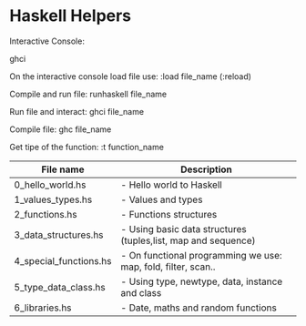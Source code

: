 # Haskell Helpers

Interactive Console:

ghci

On the interactive console load file use:
:load file_name (:reload)

Compile and run file:
runhaskell file_name

Run file and interact:
ghci file_name

Compile file:
ghc file_name

Get tipe of the function:
:t function_name

| File name        		| Description 												   |
| --------------------- |------------------------------------------------------------- |
| 0_hello_world.hs 		| - Hello world to Haskell |
| 1_values_types.hs 	| - Values and types |
| 2_functions.hs 		| - Functions structures |
| 3_data_structures.hs 	| - Using basic data structures (tuples,list, map and sequence) |
| 4_special_functions.hs| - On functional programming we use: map, fold, filter, scan.. |
| 5_type_data_class.hs  | - Using type, newtype, data, instance and class |
| 6_libraries.hs 		| - Date, maths and random functions |